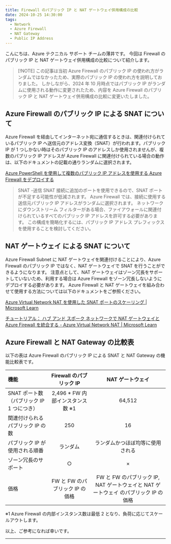 ```yaml
---
title: Firewall のパブリック IP と NAT ゲートウェイ併用構成の比較
date: 2024-10-25 14:30:00 
tags:
  - Network
  - Azure Firewall
  - NAT Gateway
  - Public IP Address
---
```


こんにちは、Azure テクニカル サポート チームの薄井です。
今回は Firewall のパブリック IP と NAT ゲートウェイ併用構成の比較について紹介します。

<!-- more -->

> [!NOTE] この記事は当初 Azure Firewall のパブリック IP の使われ方がランダムではなかったため、実際のパブリック IP の使われ方を説明しておりました。
しかしながら、2024 年 10 月時点ではパブリック IP がランダムに使用される動作に変更されたため、内容を Azure Firewall のパブリック IP と NAT ゲートウェイ併用構成の比較に変更いたしました。

## Azure Firewall のパブリック IP による SNAT について

Azure Firewall を経由してインターネット宛に通信するときは、関連付けられているパブリック IP へ送信元のアドレス変換（SNAT）が行われます。パブリック IP が 1 つしかない時はそのパブリック IP のアドレスしか使用されませんが、複数のパブリック IP アドレスが Azure Firewall に関連付けられている場合の動作は、以下のドキュメントの記載の通りランダムに選択されます。

[Azure PowerShell を使用して複数のパブリック IP アドレスを使用する Azure Firewall をデプロイする](https://learn.microsoft.com/ja-jp/azure/firewall/deploy-multi-public-ip-powershell)

> SNAT -送信 SNAT 接続に追加のポートを使用できるので、SNAT ポートが不足する可能性が低減されます。 Azure Firewall では、接続に使用する送信元パブリック IP アドレスがランダムに選択されます。 ネットワークにダウンストリーム フィルターがある場合、ファイアウォールに関連付けられているすべてのパブリック IP アドレスを許可する必要があります。 この構成を簡略化するには、パブリック IP アドレス プレフィックスを使用することを検討してください。

## NAT ゲートウェイ による SNAT について
Azure Firewall Subnet に NAT ゲートウェイを関連付けることにより、Azure Firewall のパブリック IP ではなく、NAT ゲートウェイで SNAT を行うことができるようになります。
注意点として、NAT ゲートウェイはゾーン冗長をサポートしていないため、利用する場合は Azure Firewall をゾーン冗長しないようにデプロイする必要があります。
Azure Firewall と NAT ゲートウェイを組み合わせて使用する方法については以下のドキュメントをご参照ください。

[Azure Virtual Network NAT を使用した SNAT ポートのスケーリング | Microsoft Learn](https://learn.microsoft.com/ja-jp/azure/firewall/integrate-with-nat-gateway)

[チュートリアル： ハブ アンド スポーク ネットワークで NAT ゲートウェイと Azure Firewall を統合する - Azure Virtual Network NAT | Microsoft Learn](https://learn.microsoft.com/ja-jp/azure/virtual-network/nat-gateway/tutorial-hub-spoke-nat-firewall)

## Azure Firewall と NAT Gateway の比較表
以下の表は Azure Firewall のパブリック IP による SNAT と NAT Gateway の機能比較表です。

|                       機能                 | Firewall のパブリック IP | NAT ゲートウェイ |
|:------------------------------------------|:---:|:--------:|
| SNAT ポート数（パブリック IP 1 つにつき）           |  2,496 * FW 内部インスタンス数 ※1  |    64,512    |
| 関連付けられる パブリック IP の数       |  250  |    16    |
| パブリック IP が使用される順番           |  ランダム  |    ランダムかつほぼ均等に使用される    |
| ゾーン冗長のサポート              |  ○  |     ×    |
| 価格              |  FW と FW のパブリック IP の価格  |  FW と FW のパブリック IP, NAT ゲートウェイと NAT ゲートウェイ のパブリック IP の価格    |

※1 Azure Firewall の内部インスタンス数は最低 2 となり、負荷に応じてスケールアウトします。

以上、ご参考になれば幸いです。

---
